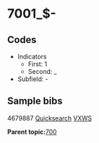 # 7001\_$-

## Codes

-   Indicators
    -   First: 1
    -   Second: \_
-   Subfield: -

## Sample bibs

4679887 [Quicksearch](https://search.library.yale.edu/catalog/4679887) [VXWS](http://prodorbis.library.yale.edu:7014/vxws/GetHoldingsService?bibId=4679887)

**Parent topic:**[700](../../tags/700/700.md)

